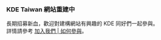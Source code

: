### KDE Taiwan 網站重建中
長期招募新血，歡迎對建構網站有興趣的 KDE 同好們一起參與。<br />
詳情請參考 [加入我們 | 如何參與](join.html#join_how)。

